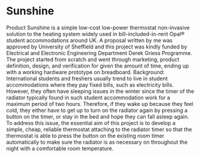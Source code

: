 # Sunshine
Product Sunshine is a simple low-cost low-power thermostat non-invasive solution to the heating system widely used in bill-included-in-rent Opal® student accommodations around UK. A proposal written by me was approved by University of Sheffield and this project was kindly funded by Electrical and Electronic Engineering Department Derek Griess Programme. The project started from scratch and went through marketing, product definition, design, and verification for given the amount of time, ending up with a working hardware prototype on breadboard.  Background: International students and freshers usually trend to live in student accommodations where they pay fixed bills, such as electricity bills. However, they often have sleeping issues in the winter since the timer of the radiator typically found in such student accommodation work for a maximum period of two hours. Therefore, if they wake up because they feel cold, they either have to get up to turn on the radiator again by pressing a button on the timer, or stay in the bed and hope they can fall asleep again. To address this issue, the essential aim of this project is to develop a simple, cheap, reliable thermostat attaching to the radiator timer so that the thermostat is able to press the button on the existing room timer automatically to make sure the radiator is as necessary on throughout the night with a comfortable room temperature.

